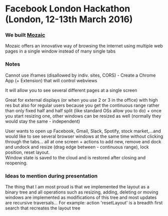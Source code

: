 # Facebook London Hackathon (London, 12-13th March 2016)

### We built [Mozaic](https://chrome.google.com/webstore/detail/mosaic/jjkdinonnkgnnapdocolkjfnabepfkmj?hl=en-US&gl=GB)

Mozaic offers an innovative way of browsing the internet using multiple web pages in a single window instead of many single tabs

### Notes
Cannot use iframes (disallowed by indiv. sites, CORS) - Create a Chrome App (+ Extension) that will control webviews

It will allow you to see several different pages at a single screen

Great for external displays (or when you use 2 or 3 in the office) with high res but also for regular users because you get the continuous range rather than only fixed half and half split (like standard OSs allow you to do) + once you start resizing one, other windows can be resized as well (normally they would stay the same - independent)

User wants to open up Facebook, Gmail, Slack, Spotify, stock market,...and would like to see several browser windows at the same time without clicking through the tabs...  all at one screen + actions to add new, remove and dock and undock and resize (drag edge between - continuous range), lock position, reset layout.  
Window state is saved to the cloud and is restored after closing and reopening.

### Ideas to mention during presentation
The thing that I am most proud is that we implemented the layout as a binary tree and all operations such as resizing, adding, deleting or moving windows are implemented as modifications of this tree and most updates are recursive traversals... For example: action 'resetLayout' is a breadth first search that recreates the layout tree